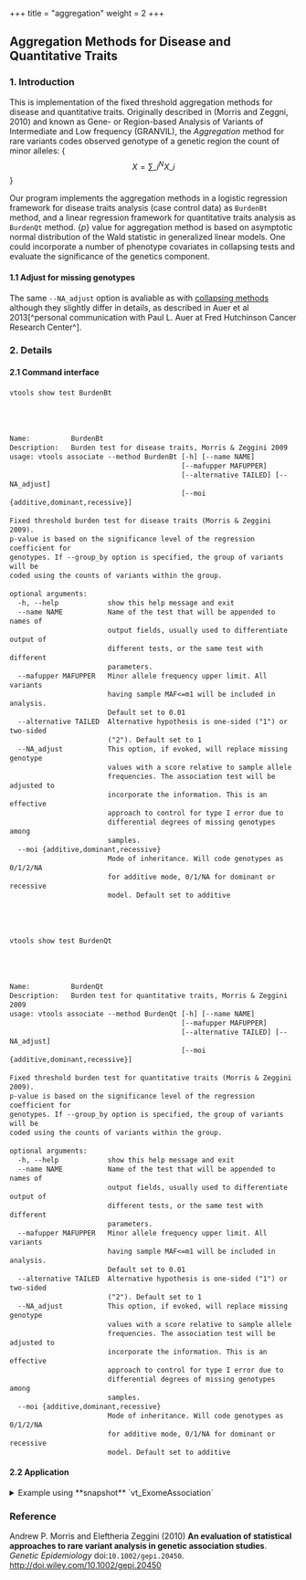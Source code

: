 
+++
title = "aggregation"
weight = 2
+++




## Aggregation Methods for Disease and Quantitative Traits 



### 1. Introduction

This is implementation of the fixed threshold aggregation methods for disease and quantitative traits. Originally described in (Morris and Zeggni, 2010) and known as Gene- or Region-based Analysis of Variants of Intermediate and Low frequency (GRANVIL), the *Aggregation* method for rare variants codes observed genotype of a genetic region the count of minor alleles: {$$X = \sum\_i^N X\_i$$} 

Our program implements the aggregation methods in a logistic regression framework for disease traits analysis (case control data) as `BurdenBt` method, and a linear regression framework for quantitative traits analysis as `BurdenQt` method. {$p$} value for aggregation method is based on asymptotic normal distribution of the Wald statistic in generalized linear models. One could incorporate a number of phenotype covariates in collapsing tests and evaluate the significance of the genetics component. 



#### 1.1 Adjust for missing genotypes

The same `--NA_adjust` option is avaliable as with [collapsing methods][1] although they slightly differ in details, as described in Auer et al 2013[^personal communication with Paul L. Auer at Fred Hutchinson Cancer Research Center^]. 



### 2. Details

#### 2.1 Command interface

    vtools show test BurdenBt
    



    Name:          BurdenBt
    Description:   Burden test for disease traits, Morris & Zeggini 2009
    usage: vtools associate --method BurdenBt [-h] [--name NAME]
                                              [--mafupper MAFUPPER]
                                              [--alternative TAILED] [--NA_adjust]
                                              [--moi {additive,dominant,recessive}]
    
    Fixed threshold burden test for disease traits (Morris & Zeggini 2009).
    p-value is based on the significance level of the regression coefficient for
    genotypes. If --group_by option is specified, the group of variants will be
    coded using the counts of variants within the group.
    
    optional arguments:
      -h, --help            show this help message and exit
      --name NAME           Name of the test that will be appended to names of
                            output fields, usually used to differentiate output of
                            different tests, or the same test with different
                            parameters.
      --mafupper MAFUPPER   Minor allele frequency upper limit. All variants
                            having sample MAF<=m1 will be included in analysis.
                            Default set to 0.01
      --alternative TAILED  Alternative hypothesis is one-sided ("1") or two-sided
                            ("2"). Default set to 1
      --NA_adjust           This option, if evoked, will replace missing genotype
                            values with a score relative to sample allele
                            frequencies. The association test will be adjusted to
                            incorporate the information. This is an effective
                            approach to control for type I error due to
                            differential degrees of missing genotypes among
                            samples.
      --moi {additive,dominant,recessive}
                            Mode of inheritance. Will code genotypes as 0/1/2/NA
                            for additive mode, 0/1/NA for dominant or recessive
                            model. Default set to additive
    



    vtools show test BurdenQt
    



    Name:          BurdenQt
    Description:   Burden test for quantitative traits, Morris & Zeggini 2009
    usage: vtools associate --method BurdenQt [-h] [--name NAME]
                                              [--mafupper MAFUPPER]
                                              [--alternative TAILED] [--NA_adjust]
                                              [--moi {additive,dominant,recessive}]
    
    Fixed threshold burden test for quantitative traits (Morris & Zeggini 2009).
    p-value is based on the significance level of the regression coefficient for
    genotypes. If --group_by option is specified, the group of variants will be
    coded using the counts of variants within the group.
    
    optional arguments:
      -h, --help            show this help message and exit
      --name NAME           Name of the test that will be appended to names of
                            output fields, usually used to differentiate output of
                            different tests, or the same test with different
                            parameters.
      --mafupper MAFUPPER   Minor allele frequency upper limit. All variants
                            having sample MAF<=m1 will be included in analysis.
                            Default set to 0.01
      --alternative TAILED  Alternative hypothesis is one-sided ("1") or two-sided
                            ("2"). Default set to 1
      --NA_adjust           This option, if evoked, will replace missing genotype
                            values with a score relative to sample allele
                            frequencies. The association test will be adjusted to
                            incorporate the information. This is an effective
                            approach to control for type I error due to
                            differential degrees of missing genotypes among
                            samples.
      --moi {additive,dominant,recessive}
                            Mode of inheritance. Will code genotypes as 0/1/2/NA
                            for additive mode, 0/1/NA for dominant or recessive
                            model. Default set to additive
    



#### 2.2 Application

<details><summary> Example using **snapshot** `vt_ExomeAssociation`</summary> 



    vtools associate rare status --covariates gender age bmi exposure -m "BurdenBt --name Burde\
    nBt --alternative 2" --group_by name2 --to_db burdenBt -j8 > burdenBt.txt
    



    INFO: 3180 samples are found
    INFO: 2632 groups are found
    INFO: Starting 8 processes to load genotypes
    Loading genotypes: 100% [========================================] 3,180 33.0/s in 00:01:36
    Testing for association: 100% [=========================================] 2,632/147 25.3/s in 00:01:43
    INFO: Association tests on 2632 groups have completed. 147 failed.
    INFO: Using annotation DB burdenBt in project test.
    INFO: Annotation database used to record results of association tests. Created on Wed, 30 Jan 2013 17:39:05
    



    vtools show fields | grep burdenBt
    



    burdenBt.name2               name2
    burdenBt.sample_size_BurdenBt sample size
    burdenBt.num_variants_BurdenBt number of variants in each group (adjusted for specified MAF
    burdenBt.total_mac_BurdenBt  total minor allele counts in a group (adjusted for MOI)
    burdenBt.beta_x_BurdenBt     test statistic. In the context of regression this is estimate of
    burdenBt.pvalue_BurdenBt     p-value
    burdenBt.wald_x_BurdenBt     Wald statistic for x (beta_x/SE(beta_x))
    burdenBt.beta_2_BurdenBt     estimate of beta for covariate 2
    burdenBt.beta_2_pvalue_BurdenBt p-value for covariate 2
    burdenBt.wald_2_BurdenBt     Wald statistic for covariate 2
    burdenBt.beta_3_BurdenBt     estimate of beta for covariate 3
    burdenBt.beta_3_pvalue_BurdenBt p-value for covariate 3
    burdenBt.wald_3_BurdenBt     Wald statistic for covariate 3
    burdenBt.beta_4_BurdenBt     estimate of beta for covariate 4
    burdenBt.beta_4_pvalue_BurdenBt p-value for covariate 4
    burdenBt.wald_4_BurdenBt     Wald statistic for covariate 4
    burdenBt.beta_5_BurdenBt     estimate of beta for covariate 5
    burdenBt.beta_5_pvalue_BurdenBt p-value for covariate 5
    burdenBt.wald_5_BurdenBt     Wald statistic for covariate 5
    



    head burdenBt.txt
    



    name2	sample_size_BurdenBt	num_variants_BurdenBt	total_mac_BurdenBt	beta_x_BurdenBt	pvalue_BurdenBt	wald_x_BurdenBt	beta_2_BurdenBt	beta_2_pvalue_BurdenBt	wald_2_BurdenBt	beta_3_BurdenBt	beta_3_pvalue_BurdenBt	wald_3_BurdenBt	beta_4_BurdenBt	beta_4_pvalue_BurdenBt	wald_4_BurdenBt	beta_5_BurdenBt	beta_5_pvalue_BurdenBt	wald_5_BurdenBt
    AADACL4	3180	5	138	-0.314582	0.321174	-0.992049	-0.295836	0.0157002	-2.41581	0.031285	4.33616E-09	5.87083	0.129902	1.92805E-40	13.3137	0.437291	0.00133887	3.20752
    AAMP	3180	3	35	0.00135633	0.997852	0.0026919	-0.298944	0.0146254	-2.44152	0.0312624	4.39097E-09	5.86875	0.130231	1.24946E-40	13.346	0.43547	0.00139464	3.19576
    ABCG8	3180	12	152	-0.432823	0.171192	-1.36838	-0.295762	0.0157794	-2.41398	0.0314772	3.67916E-09	5.89801	0.130108	1.52929E-40	13.331	0.440976	0.001228	3.2323
    ABCG5	3180	6	87	0.324674	0.3172	1.00023	-0.2988	0.0146577	-2.44073	0.0312857	4.15942E-09	5.87773	0.130409	9.33403E-41	13.3677	0.439149	0.00127711	3.22107
    ABCB10	3180	6	122	0.333178	0.219379	1.22818	-0.301597	0.013796	-2.46253	0.0312644	4.40563E-09	5.8682	0.130493	9.8029E-41	13.3641	0.431826	0.00154525	3.16605
    ABHD1	3180	5	29	-0.149027	0.813232	-0.236258	-0.298211	0.0148918	-2.435	0.0312405	4.49306E-09	5.86494	0.130264	1.16337E-40	13.3513	0.436326	0.001369	3.20111
    ABCB6	3180	7	151	-0.00762322	0.977401	-0.028327	-0.299001	0.0146089	-2.44193	0.0312671	4.42259E-09	5.86756	0.130228	1.17642E-40	13.3505	0.435506	0.00139372	3.19595
    ABI2	3180	1	25	0.982737	0.0422609	2.03094	-0.30075	0.0140623	-2.45567	0.0311325	4.9292E-09	5.84954	0.129821	1.95802E-40	13.3125	0.436794	0.00135518	3.20403
    ABL2	3180	4	41	0.192361	0.698251	0.387682	-0.298745	0.0146809	-2.44016	0.0312678	4.39516E-09	5.86859	0.130322	1.10243E-40	13.3553	0.436387	0.00136405	3.20215
    

**QQ-plot** 

1.   Attach:burdenBt.jpg 



    vtools associate rare bmi --covariates gender age exposure -m "BurdenQt --name BurdenQt --a\
    lternative 2" --group_by name2 --to_db burdenQt -j8 > burdenQt.txt
    



    INFO: 3180 samples are found
    INFO: 2632 groups are found
    INFO: Starting 8 processes to load genotypes
    Loading genotypes: 100% [===========================] 3,180 33.7/s in 00:01:34
    Testing for association: 100% [=========================] 2,632/147 26.2/s in 00:01:40
    INFO: Association tests on 2632 groups have completed. 147 failed.
    INFO: Using annotation DB burdenQt in project test.
    INFO: Annotation database used to record results of association tests. Created on Wed, 30 Jan 2013 23:01:44
    



    vtools show fields | grep burdenQt
    



    burdenQt.name2               name2
    burdenQt.sample_size_BurdenQt sample size
    burdenQt.num_variants_BurdenQt number of variants in each group (adjusted for specified MAF
    burdenQt.total_mac_BurdenQt  total minor allele counts in a group (adjusted for MOI)
    burdenQt.beta_x_BurdenQt     test statistic. In the context of regression this is estimate of
    burdenQt.pvalue_BurdenQt     p-value
    burdenQt.wald_x_BurdenQt     Wald statistic for x (beta_x/SE(beta_x))
    burdenQt.beta_2_BurdenQt     estimate of beta for covariate 2
    burdenQt.beta_2_pvalue_BurdenQt p-value for covariate 2
    burdenQt.wald_2_BurdenQt     Wald statistic for covariate 2
    burdenQt.beta_3_BurdenQt     estimate of beta for covariate 3
    burdenQt.beta_3_pvalue_BurdenQt p-value for covariate 3
    burdenQt.wald_3_BurdenQt     Wald statistic for covariate 3
    burdenQt.beta_4_BurdenQt     estimate of beta for covariate 4
    burdenQt.beta_4_pvalue_BurdenQt p-value for covariate 4
    burdenQt.wald_4_BurdenQt     Wald statistic for covariate 4
    



    head burdenQt.txt
    



    name2	sample_size_BurdenQt	num_variants_BurdenQt	total_mac_BurdenQt	beta_x_BurdenQt	pvalue_BurdenQt	wald_x_BurdenQt	beta_2_BurdenQt	beta_2_pvalue_BurdenQt	wald_2_BurdenQt	beta_3_BurdenQt	beta_3_pvalue_BurdenQt	wald_3_BurdenQt	beta_4_BurdenQt	beta_4_pvalue_BurdenQt	wald_4_BurdenQt
    AADACL4	3180	5	138	-0.461457	0.308686	-1.01815	-0.0716573	0.726877	-0.349314	0.0150768	0.0574562	1.90051	-0.939843	2.75155E-05	-4.19925
    ABCB10	3180	6	122	0.119	0.814045	0.23523	-0.0795874	0.697984	-0.388079	0.0150143	0.0585374	1.89233	-0.945568	2.50587E-05	-4.2205
    ABHD1	3180	5	29	0.00268703	0.997829	0.00272057	-0.0787737	0.700934	-0.384095	0.0150272	0.0583193	1.89397	-0.943247	2.5858E-05	-4.21338
    ABCA4	3180	43	492	0.0820913	0.74098	0.330584	-0.0787295	0.701037	-0.383955	0.0150093	0.0586193	1.89172	-0.942885	2.59414E-05	-4.21265
    ABI2	3180	1	25	1.19633	0.276415	1.0886	-0.081478	0.691101	-0.397397	0.0150043	0.0586562	1.89144	-0.941765	2.64399E-05	-4.20833
    ABL2	3180	4	41	-0.613866	0.475633	-0.713429	-0.0781101	0.703263	-0.380954	0.0150498	0.0579226	1.89697	-0.945432	2.46814E-05	-4.22394
    ACADL	3180	5	65	1.30339	0.0536027	1.93075	-0.0819058	0.689433	-0.39966	0.0150828	0.0572499	1.90209	-0.940465	2.6925E-05	-4.20419
    ACADM	3180	4	103	0.0561593	0.916101	0.105355	-0.0778643	0.704415	-0.379401	0.0150232	0.0583868	1.89347	-0.942722	2.61415E-05	-4.2109
    ACAP3	3180	3	17	0.296682	0.823678	0.222835	-0.07936	0.698787	-0.386993	0.0150257	0.0583418	1.8938	-0.942487	2.61991E-05	-4.2104
    

<img src = "burdenQt.jpg" width = 500> 

</details>

### Reference

Andrew P. Morris and Eleftheria Zeggini (2010) **An evaluation of statistical approaches to rare variant analysis in genetic association studies**. *Genetic Epidemiology* doi:`10.1002/gepi.20450`. <http://doi.wiley.com/10.1002/gepi.20450>


 [1]: /vat-docs/applications/association/joint_conditional/collapisng/